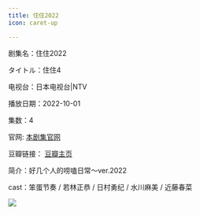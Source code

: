 ```yaml
---
title: 住住2022
icon: caret-up

---
```


剧集名：住住2022

タイトル：住住4

电视台：日本电视台|NTV

播放日期：2022-10-01

集数：4

官网: [本剧集官网](https://www.ntv.co.jp/sumusumu4/)

豆瓣链接： [豆瓣主页](https://movie.douban.com/subject/36107695/)


简介：好几个人的唠嗑日常～ver.2022

cast：笨蛋节奏 / 若林正恭 / 日村勇纪 / 水川麻美 / 近藤春菜

![](https://listpic.tsgsanjiao.com/2022/2022sumusumu.jpg)